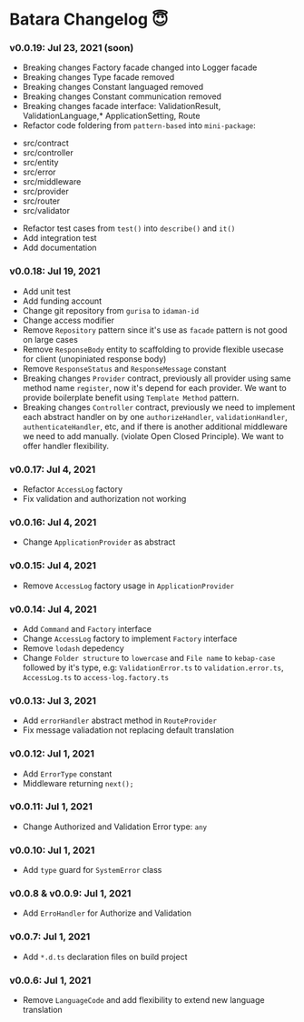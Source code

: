 # Batara Changelog 😇

### v0.0.19: Jul 23, 2021 (soon)
 * Breaking changes Factory facade changed into Logger facade
 * Breaking changes Type facade removed
 * Breaking changes Constant languaged removed
 * Breaking changes Constant communication removed
 * Breaking changes facade interface: ValidationResult, ValidationLanguage,* ApplicationSetting, Route
 * Refactor code foldering from `pattern-based` into `mini-package`:
  - src/contract
  - src/controller
  - src/entity
  - src/error
  - src/middleware
  - src/provider
  - src/router
  - src/validator
 * Refactor test cases from `test()` into `describe()` and `it()`
 * Add integration test
 * Add documentation

### v0.0.18: Jul 19, 2021
 * Add unit test
 * Add funding account
 * Change git repository from `gurisa` to `idaman-id`
 * Change access modifier
 * Remove `Repository` pattern since it's use as `facade` pattern is not good on large cases
 * Remove `ResponseBody` entity to scaffolding to provide flexible usecase for client (unopiniated response body)
 * Remove `ResponseStatus` and `ResponseMessage` constant
 * Breaking changes `Provider` contract, previously all provider using same method name `register`, now it's depend for each provider. We want to provide boilerplate benefit using `Template Method` pattern.
 * Breaking changes `Controller` contract, previously we need to implement each abstract handler on by one `authorizeHandler`, `validationHandler`, `authenticateHandler`, etc, and if there is another additional middleware we need to add manually. (violate Open Closed Principle). We want to offer handler flexibility.

### v0.0.17: Jul 4, 2021
 * Refactor `AccessLog` factory
 * Fix validation and authorization not working

### v0.0.16: Jul 4, 2021
 * Change `ApplicationProvider` as abstract

### v0.0.15: Jul 4, 2021
 * Remove `AccessLog` factory usage in `ApplicationProvider`

### v0.0.14: Jul 4, 2021
 * Add `Command` and `Factory` interface
 * Change `AccessLog` factory to implement `Factory` interface
 * Remove `lodash` depedency
 * Change `Folder structure` to `lowercase` and `File name` to `kebap-case` followed by it's type, e.g: `ValidationError.ts` to `validation.error.ts`, `AccessLog.ts` to `access-log.factory.ts`

### v0.0.13: Jul 3, 2021
 * Add `errorHandler` abstract method in `RouteProvider`
 * Fix message valiadation not replacing default translation

### v0.0.12: Jul 1, 2021
 * Add `ErrorType` constant
 * Middleware returning `next();`

### v0.0.11: Jul 1, 2021
 * Change Authorized and Validation Error type: `any`

### v0.0.10: Jul 1, 2021
 * Add `type` guard for `SystemError` class

### v0.0.8 & v0.0.9: Jul 1, 2021
 * Add `ErroHandler` for Authorize and Validation

### v0.0.7: Jul 1, 2021
 * Add `*.d.ts` declaration files on build project
 
### v0.0.6: Jul 1, 2021
 * Remove `LanguageCode` and add flexibility to extend new language translation
